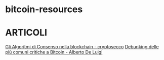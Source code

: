 # bitcoin-resources

# ARTICOLI
[Gli Algoritmi di Consenso nella blockchain - cryptosecco](https://danilogiudice.medium.com/gli-algoritmi-di-consenso-nella-blockchain-9a204de4424d)
[Debunking delle più comuni critiche a Bitcoin - Alberto De Luigi](https://www.albertodeluigi.com/2021/04/30/debunking-critiche-bitcoin/#A3)
